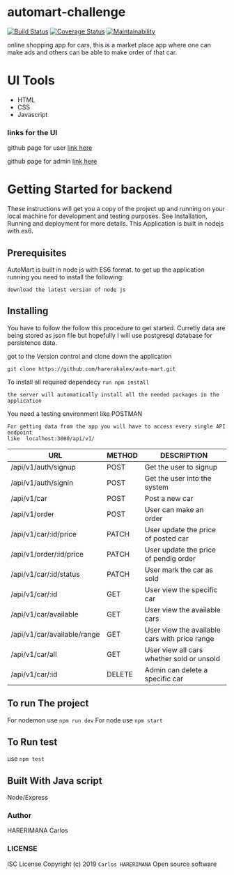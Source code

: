 # automart-challenge
 
[![Build Status](https://travis-ci.org/harerakalex/automart-challenge.svg?branch=develop)](https://travis-ci.org/harerakalex/automart-challenge)  [![Coverage Status](https://coveralls.io/repos/github/harerakalex/automart-challenge/badge.svg?branch=develop)](https://coveralls.io/github/harerakalex/automart-challenge?branch=develop)  [![Maintainability](https://api.codeclimate.com/v1/badges/36a1385fd89f3d178e1e/maintainability)](https://codeclimate.com/github/harerakalex/automart-challenge/maintainability)



online shopping app for cars, this is a market place app where one can make ads and others can be able to make order of that car.

# UI Tools
- HTML
- CSS
- Javascript

### links for the UI
github page for user [link here](https://harerakalex.github.io/automart-challenge/UI)

github page for admin [link here](https://harerakalex.github.io/automart-challenge/UI/html/admin-dashbaord/dashboard.html) 

# Getting Started for backend

These instructions will get you a copy of the project up and running on your local machine for development and testing purposes. See Installation, Running and deployment for more details. This Application is built in nodejs with es6.

## Prerequisites
AutoMart is built in node js with ES6 format. to get up the application running you need to install the following:
```
download the latest version of node js
```
## Installing
You have to follow the follow this procedure to get started.
Curretly data are being stored as json file but hopefully I will use postgresql database for persistence data.

got to the Version control and clone down the application
```
git clone https://github.com/harerakalex/auto-mart.git
```
To install all required dependecy ```run npm install```
```
the server will automatically install all the needed packages in the application
```
You need a testing environment like POSTMAN
```
For getting data from the app you will have to access every single API endpoint
like  localhost:3000/api/v1/
```
| URL | METHOD | DESCRIPTION |
| ------ | ------ | ---------- |
| /api/v1/auth/signup | POST | Get the user to signup |
| /api/v1/auth/signin | POST | Get the user into the system |
| /api/v1/car | POST | Post a new car |
| /api/v1/order | POST | User can make an order |
| /api/v1/car/:id/price | PATCH | User update the price of posted car |
| /api/v1/order/:id/price | PATCH | User update the price of pendig order |
| /api/v1/car/:id/status | PATCH | User mark the car as sold |
| /api/v1/car/:id | GET | User view the specific car |
| /api/v1/car/available | GET | User view the available cars |
| /api/v1/car/available/range | GET | User view the available cars with price range|
| /api/v1/car/all | GET | User view all cars whether sold or unsold |	
| /api/v1/car/:id | DELETE | Admin can delete a specific car |


## To run The project
For nodemon use ```npm run dev```
For node use ```npm start```

## To Run test
use ```npm test```

## Built With Java script
Node/Express

### Author
HARERIMANA Carlos

### LICENSE
ISC License
Copyright (c) 2019 ```Carlos HARERIMANA```
Open source software